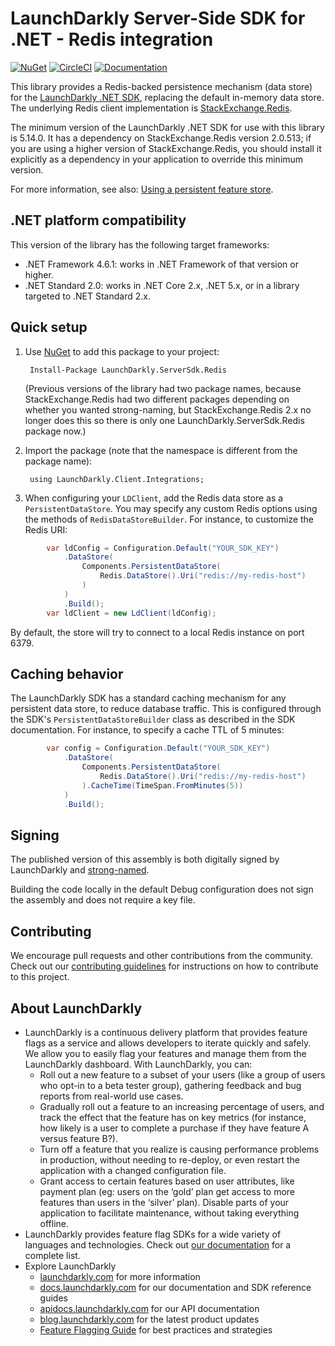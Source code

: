 # LaunchDarkly Server-Side SDK for .NET - Redis integration

[![NuGet](https://img.shields.io/nuget/v/LaunchDarkly.ServerSdk.Redis.svg?style=flat-square)](https://www.nuget.org/packages/LaunchDarkly.ServerSdk.Redis/)
[![CircleCI](https://circleci.com/gh/launchdarkly/dotnet-server-sdk-redis.svg?style=shield)](https://circleci.com/gh/launchdarkly/dotnet-server-sdk-redis)
[![Documentation](https://img.shields.io/static/v1?label=GitHub+Pages&message=API+reference&color=00add8)](https://launchdarkly.github.io/dotnet-server-sdk-redis)

This library provides a Redis-backed persistence mechanism (data store) for the [LaunchDarkly .NET SDK](https://github.com/launchdarkly/dotnet-server-sdk), replacing the default in-memory data store. The underlying Redis client implementation is [StackExchange.Redis](https://github.com/StackExchange/StackExchange.Redis).

The minimum version of the LaunchDarkly .NET SDK for use with this library is 5.14.0. It has a dependency on StackExchange.Redis version 2.0.513; if you are using a higher version of StackExchange.Redis, you should install it explicitly as a dependency in your application to override this minimum version.

For more information, see also: [Using a persistent feature store](https://docs.launchdarkly.com/v2.0/docs/using-a-persistent-feature-store).

## .NET platform compatibility

This version of the library has the following target frameworks:

* .NET Framework 4.6.1: works in .NET Framework of that version or higher.
* .NET Standard 2.0: works in .NET Core 2.x, .NET 5.x, or in a library targeted to .NET Standard 2.x.

## Quick setup

1. Use [NuGet](http://docs.nuget.org/docs/start-here/using-the-package-manager-console) to add this package to your project:

        Install-Package LaunchDarkly.ServerSdk.Redis

   (Previous versions of the library had two package names, because StackExchange.Redis had two different packages depending on whether you wanted strong-naming, but StackExchange.Redis 2.x no longer does this so there is only one LaunchDarkly.ServerSdk.Redis package now.)

2. Import the package (note that the namespace is different from the package name):

        using LaunchDarkly.Client.Integrations;

3. When configuring your `LDClient`, add the Redis data store as a `PersistentDataStore`. You may specify any custom Redis options using the methods of `RedisDataStoreBuilder`. For instance, to customize the Redis URI:

```csharp
        var ldConfig = Configuration.Default("YOUR_SDK_KEY")
            .DataStore(
                Components.PersistentDataStore(
                    Redis.DataStore().Uri("redis://my-redis-host")
                )
            )
            .Build();
        var ldClient = new LdClient(ldConfig);
```

By default, the store will try to connect to a local Redis instance on port 6379.

## Caching behavior

The LaunchDarkly SDK has a standard caching mechanism for any persistent data store, to reduce database traffic. This is configured through the SDK's `PersistentDataStoreBuilder` class as described in the SDK documentation. For instance, to specify a cache TTL of 5 minutes:

```csharp
        var config = Configuration.Default("YOUR_SDK_KEY")
            .DataStore(
                Components.PersistentDataStore(
                    Redis.DataStore().Uri("redis://my-redis-host")
                ).CacheTime(TimeSpan.FromMinutes(5))
            )
            .Build();
```

## Signing

The published version of this assembly is both digitally signed by LaunchDarkly and [strong-named](https://docs.microsoft.com/en-us/dotnet/framework/app-domains/strong-named-assemblies).

Building the code locally in the default Debug configuration does not sign the assembly and does not require a key file.

## Contributing
 
We encourage pull requests and other contributions from the community. Check out our [contributing guidelines](CONTRIBUTING.md) for instructions on how to contribute to this project.

## About LaunchDarkly
 
* LaunchDarkly is a continuous delivery platform that provides feature flags as a service and allows developers to iterate quickly and safely. We allow you to easily flag your features and manage them from the LaunchDarkly dashboard.  With LaunchDarkly, you can:
    * Roll out a new feature to a subset of your users (like a group of users who opt-in to a beta tester group), gathering feedback and bug reports from real-world use cases.
    * Gradually roll out a feature to an increasing percentage of users, and track the effect that the feature has on key metrics (for instance, how likely is a user to complete a purchase if they have feature A versus feature B?).
    * Turn off a feature that you realize is causing performance problems in production, without needing to re-deploy, or even restart the application with a changed configuration file.
    * Grant access to certain features based on user attributes, like payment plan (eg: users on the ‘gold’ plan get access to more features than users in the ‘silver’ plan). Disable parts of your application to facilitate maintenance, without taking everything offline.
* LaunchDarkly provides feature flag SDKs for a wide variety of languages and technologies. Check out [our documentation](https://docs.launchdarkly.com/docs) for a complete list.
* Explore LaunchDarkly
    * [launchdarkly.com](https://www.launchdarkly.com/ "LaunchDarkly Main Website") for more information
    * [docs.launchdarkly.com](https://docs.launchdarkly.com/  "LaunchDarkly Documentation") for our documentation and SDK reference guides
    * [apidocs.launchdarkly.com](https://apidocs.launchdarkly.com/  "LaunchDarkly API Documentation") for our API documentation
    * [blog.launchdarkly.com](https://blog.launchdarkly.com/  "LaunchDarkly Blog Documentation") for the latest product updates
    * [Feature Flagging Guide](https://github.com/launchdarkly/featureflags/  "Feature Flagging Guide") for best practices and strategies
